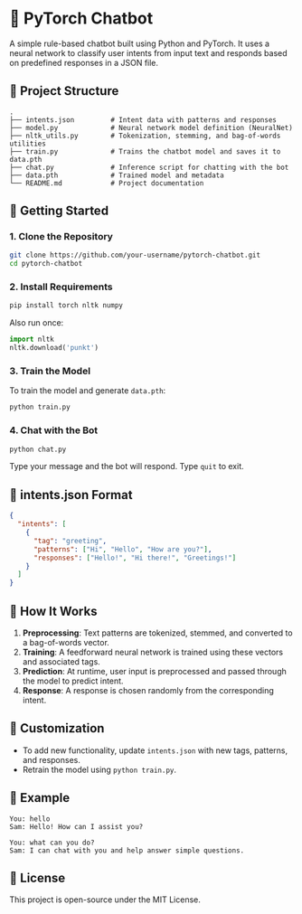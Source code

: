 # 💬 PyTorch Chatbot

A simple rule-based chatbot built using Python and PyTorch. It uses a neural network to classify user intents from input text and responds based on predefined responses in a JSON file.

## 📁 Project Structure

```
.
├── intents.json         # Intent data with patterns and responses
├── model.py             # Neural network model definition (NeuralNet)
├── nltk_utils.py        # Tokenization, stemming, and bag-of-words utilities
├── train.py             # Trains the chatbot model and saves it to data.pth
├── chat.py              # Inference script for chatting with the bot
├── data.pth             # Trained model and metadata
└── README.md            # Project documentation
```

## 🚀 Getting Started

### 1. Clone the Repository

```bash
git clone https://github.com/your-username/pytorch-chatbot.git
cd pytorch-chatbot
```

### 2. Install Requirements

```bash
pip install torch nltk numpy
```

Also run once:

```python
import nltk
nltk.download('punkt')
```

### 3. Train the Model

To train the model and generate `data.pth`:

```bash
python train.py
```

### 4. Chat with the Bot

```bash
python chat.py
```

Type your message and the bot will respond. Type `quit` to exit.

## 📄 intents.json Format

```json
{
  "intents": [
    {
      "tag": "greeting",
      "patterns": ["Hi", "Hello", "How are you?"],
      "responses": ["Hello!", "Hi there!", "Greetings!"]
    }
  ]
}
```

## 🧠 How It Works

1. **Preprocessing**: Text patterns are tokenized, stemmed, and converted to a bag-of-words vector.
2. **Training**: A feedforward neural network is trained using these vectors and associated tags.
3. **Prediction**: At runtime, user input is preprocessed and passed through the model to predict intent.
4. **Response**: A response is chosen randomly from the corresponding intent.

## 🔧 Customization

- To add new functionality, update `intents.json` with new tags, patterns, and responses.
- Retrain the model using `python train.py`.

## 🧪 Example

```
You: hello
Sam: Hello! How can I assist you?

You: what can you do?
Sam: I can chat with you and help answer simple questions.
```

## 📜 License

This project is open-source under the MIT License.

